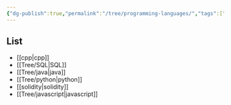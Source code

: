 ```yaml
---
{"dg-publish":true,"permalink":"/tree/programming-languages/","tags":["CS/programming-languages"],"created":"2022-08-02T10:32:55.318+08:00","updated":"2023-08-27T03:44:36.456+08:00"}
---
```



## List
  - [[cpp\|cpp]]
  - [[Tree/SQL\|SQL]]
  - [[Tree/java\|java]]
  - [[Tree/python\|python]]
  - [[solidity\|solidity]]
  - [[Tree/javascript\|javascript]]